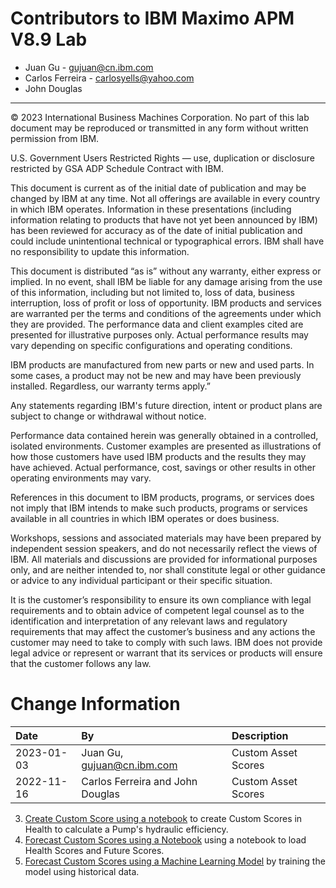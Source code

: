 
# Contributors to IBM Maximo APM V8.9 Lab

- Juan Gu -  <gujuan@cn.ibm.com>
- Carlos Ferreira - <carlosyells@yahoo.com>
- John Douglas

---

© 2023 International Business Machines Corporation. No part of this lab document may be reproduced or transmitted in any form without written permission from IBM.

U.S. Government Users Restricted Rights — use, duplication or disclosure restricted by GSA ADP Schedule Contract with IBM.

This document is current as of the initial date of publication and may be changed by IBM at any time. Not all offerings are available in every country in which IBM operates.
Information in these presentations (including information relating to products that have not yet been announced by IBM) has been reviewed for accuracy as of the date of initial publication and could include unintentional technical or typographical errors. IBM shall have no responsibility to update this information. 

This document is distributed “as is” without any warranty, either express or implied. In no event, shall IBM be liable for any damage arising from the use of this information, including but not limited to, loss of data, business interruption, loss of profit or loss of opportunity. IBM products and services are warranted per the terms and conditions of the agreements under which they are provided. The performance data and client examples cited are presented for illustrative purposes only. Actual performance results may vary depending on specific configurations and operating conditions.

IBM products are manufactured from new parts or new and used parts. In some cases, a product may not be new and may have been previously installed. Regardless, our warranty terms apply.”

Any statements regarding IBM's future direction, intent or product plans are subject to change or withdrawal without notice.

Performance data contained herein was generally obtained in a controlled, isolated environments. Customer examples are presented as illustrations of how those customers have used IBM products and the results they may have achieved. Actual performance, cost, savings or other results in other operating environments may vary. 

References in this document to IBM products, programs, or services does not imply that IBM intends to make such products, programs or services available in all countries in which IBM operates or does business. 

Workshops, sessions and associated materials may have been prepared by independent session speakers, and do not necessarily reflect the views of IBM. All materials and discussions are provided for informational purposes only, and are neither intended to, nor shall constitute legal or other guidance or advice to any individual participant or their specific situation.

It is the customer’s responsibility to ensure its own compliance with legal requirements and to obtain advice of competent legal counsel as to the identification and interpretation of any relevant laws and regulatory requirements that may affect the customer’s business and any actions the customer may need to take to comply with such laws. IBM does not provide legal advice or represent or warrant that its services or products will ensure that the customer follows any law.


# Change Information

| Date       | By                               | Description         |
|:-----------|:---------------------------------|:--------------------|
| 2023-01-03 | Juan Gu,  gujuan@cn.ibm.com      | Custom Asset Scores |
| 2022-11-16 | Carlos Ferreira and John Douglas | Custom Asset Scores |

3. [Create Custom Score using a notebook](utilities_pump_score_notebook.md)  to create Custom Scores in Health to calculate a Pump's hydraulic efficiency.
4. [Forecast Custom Scores using a Notebook](utilities_st_futurescore_demo_notebook.md) using a notebook to load Health Scores and Future Scores.
5. [Forecast Custom Scores using a Machine Learning Model](utilities_st_futurescore_using_wml_model.md) by training the model using historical data.
